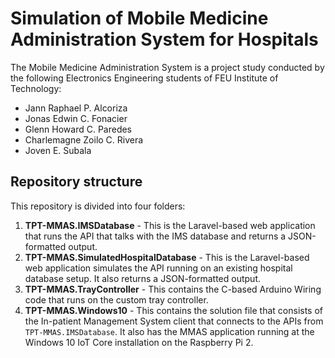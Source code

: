 # Simulation of Mobile Medicine Administration System for Hospitals

The Mobile Medicine Administration System is a project study conducted by the following Electronics Engineering students of FEU Institute of Technology:

- Jann Raphael P. Alcoriza
- Jonas Edwin C. Fonacier
- Glenn Howard C. Paredes
- Charlemagne Zoilo C. Rivera
- Joven E. Subala

## Repository structure

This repository is divided into four folders:

1. **TPT-MMAS.IMSDatabase** - This is the Laravel-based web application that runs the API that talks with the IMS database and returns a JSON-formatted output.
2. **TPT-MMAS.SimulatedHospitalDatabase** - This is the Laravel-based web application simulates the API running on an existing hospital database setup. It also returns a JSON-formatted output.
3. **TPT-MMAS.TrayController** - This contains the C-based Arduino Wiring code that runs on the custom tray controller.
1. **TPT-MMAS.Windows10** - This contains the solution file that consists of the In-patient Management System client that connects to the APIs from `TPT-MMAS.IMSDatabase`. It also has the MMAS application running at the Windows 10 IoT Core installation on the Raspberry Pi 2.